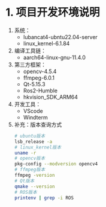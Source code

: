 # 1. 项目开发环境说明
1. 系统：
    - lubancat4-ubntu22.04-server
    - linux_kernel-6.1.84
2. 编译工具链：
    - aarch64-linux-gnu-11.4.0
3. 第三方框架：
    - opencv-4.5.4
    - ffmpeg-6.0.1
    - Qt-5.15.3
    - Ros2-Humble
    - hkvision_SDK_ARM64
4. 开发工具：
    - VScode
    - Windterm
5. 补充：版本查询方式
    ```bash
    # ubuntu版本
    lsb_release -a
    # linux_kernel版本
    uname -r
    # opencv版本
    pkg-config --modversion opencv4
    # ffmpeg版本
    ffmpeg -version
    # Qt版本
    qmake --version
    # ROS版本
    printenv | grep -i ROS
    ```